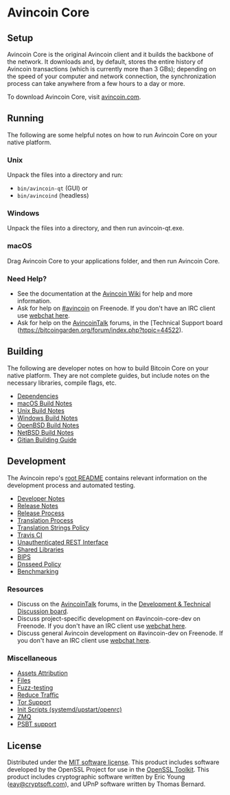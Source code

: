 Avincoin Core
=============

Setup
---------------------
Avincoin Core is the original Avincoin client and it builds the backbone of the network. It downloads and, by default, stores the entire history of Avincoin transactions (which is currently more than 3 GBs); depending on the speed of your computer and network connection, the synchronization process can take anywhere from a few hours to a day or more.

To download Avincoin Core, visit [avincoin.com](https://avincoin.com/en/releases/).

Running
---------------------
The following are some helpful notes on how to run Avincoin Core on your native platform.

### Unix

Unpack the files into a directory and run:

- `bin/avincoin-qt` (GUI) or
- `bin/avincoind` (headless)

### Windows

Unpack the files into a directory, and then run avincoin-qt.exe.

### macOS

Drag Avincoin Core to your applications folder, and then run Avincoin Core.

### Need Help?

* See the documentation at the [Avincoin Wiki](https://avincoin.com)
for help and more information.
* Ask for help on [#avincoin](http://webchat.freenode.net?channels=avincoin) on Freenode. If you don't have an IRC client use [webchat here](http://webchat.freenode.net?channels=avincoin).
* Ask for help on the [AvincoinTalk](https://avincoin.com/) forums, in the [Technical Support board (https://bitcoingarden.org/forum/index.php?topic=44522).

Building
---------------------
The following are developer notes on how to build Bitcoin Core on your native platform. They are not complete guides, but include notes on the necessary libraries, compile flags, etc.

- [Dependencies](dependencies.md)
- [macOS Build Notes](build-osx.md)
- [Unix Build Notes](build-unix.md)
- [Windows Build Notes](build-windows.md)
- [OpenBSD Build Notes](build-openbsd.md)
- [NetBSD Build Notes](build-netbsd.md)
- [Gitian Building Guide](gitian-building.md)

Development
---------------------
The Avincoin repo's [root README](/README.md) contains relevant information on the development process and automated testing.

- [Developer Notes](developer-notes.md)
- [Release Notes](release-notes.md)
- [Release Process](release-process.md)
- [Translation Process](translation_process.md)
- [Translation Strings Policy](translation_strings_policy.md)
- [Travis CI](travis-ci.md)
- [Unauthenticated REST Interface](REST-interface.md)
- [Shared Libraries](shared-libraries.md)
- [BIPS](bips.md)
- [Dnsseed Policy](dnsseed-policy.md)
- [Benchmarking](benchmarking.md)

### Resources
* Discuss on the [AvincoinTalk](https://avincoin.com/) forums, in the [Development & Technical Discussion board](https://bitcoingarden.org/forum/index.php?topic=44522).
* Discuss project-specific development on #avincoin-core-dev on Freenode. If you don't have an IRC client use [webchat here](http://webchat.freenode.net/?channels=bitcoin-core-dev).
* Discuss general Avincoin development on #avincoin-dev on Freenode. If you don't have an IRC client use [webchat here](http://webchat.freenode.net/?channels=bitcoin-dev).

### Miscellaneous
- [Assets Attribution](assets-attribution.md)
- [Files](files.md)
- [Fuzz-testing](fuzzing.md)
- [Reduce Traffic](reduce-traffic.md)
- [Tor Support](tor.md)
- [Init Scripts (systemd/upstart/openrc)](init.md)
- [ZMQ](zmq.md)
- [PSBT support](psbt.md)

License
---------------------
Distributed under the [MIT software license](/COPYING).
This product includes software developed by the OpenSSL Project for use in the [OpenSSL Toolkit](https://www.openssl.org/). This product includes
cryptographic software written by Eric Young ([eay@cryptsoft.com](mailto:eay@cryptsoft.com)), and UPnP software written by Thomas Bernard.
